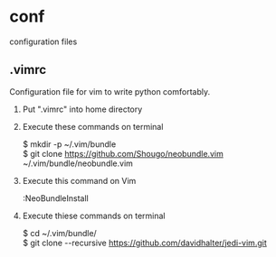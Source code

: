 # conf
configuration files

## .vimrc
Configuration file for vim to write  python comfortably.

1. Put ".vimrc" into home directory

2. Execute these commands on terminal

    $ mkdir -p ~/.vim/bundle  
    $ git clone https://github.com/Shougo/neobundle.vim ~/.vim/bundle/neobundle.vim

3. Execute this command on Vim

    :NeoBundleInstall

4. Execute thiese commands on terminal

    $ cd ~/.vim/bundle/  
    $ git clone --recursive https://github.com/davidhalter/jedi-vim.git
